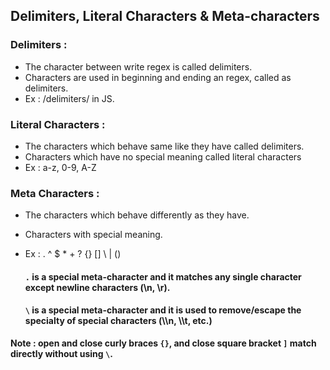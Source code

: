 ## Delimiters, Literal Characters & Meta-characters

### Delimiters : 
* The character between write regex is called delimiters.
* Characters are used in beginning and ending an regex, called as delimiters.
* Ex : /delimiters/ in JS.

### Literal Characters :
* The characters which behave same like they have called delimiters.
* Characters which have no special meaning called literal characters
* Ex : a-z, 0-9, A-Z

### Meta Characters :
* The characters which behave differently as they have.
* Characters with special meaning.
* Ex :  . ^ $ * + ? {} [] \ | ()

  #### `.` is a special meta-character and it matches any single character except newline characters (\n, \r).

  #### `\` is a special meta-character and it is used to remove/escape the specialty of special characters (\\\n, \\\t, etc.)

**Note : open and close curly braces `{}`, and close square bracket `]` match directly without using `\`.**